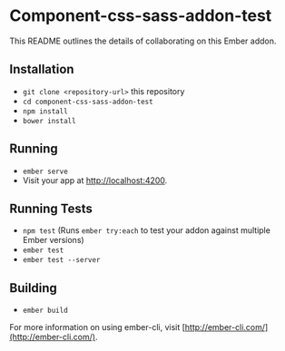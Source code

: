 # Component-css-sass-addon-test

This README outlines the details of collaborating on this Ember addon.

## Installation

* `git clone <repository-url>` this repository
* `cd component-css-sass-addon-test`
* `npm install`
* `bower install`

## Running

* `ember serve`
* Visit your app at [http://localhost:4200](http://localhost:4200).

## Running Tests

* `npm test` (Runs `ember try:each` to test your addon against multiple Ember versions)
* `ember test`
* `ember test --server`

## Building

* `ember build`

For more information on using ember-cli, visit [http://ember-cli.com/](http://ember-cli.com/).
